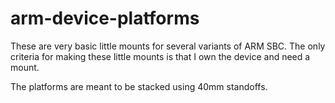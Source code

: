# arm-device-platforms

These are very basic little mounts for several variants of ARM SBC. The only criteria for making these little mounts is that I own the device and need a mount.

The platforms are meant to be stacked using 40mm standoffs.

